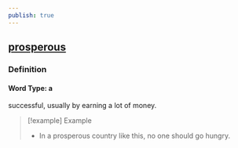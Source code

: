 ```yaml
---
publish: true
---
```


## [prosperous](https://dictionary.cambridge.org/dictionary/english/prosperous)

### Definition
#### Word Type: a
successful, usually by earning a lot of money.

>[!example] Example
> - In a prosperous country like this, no one should go hungry.
